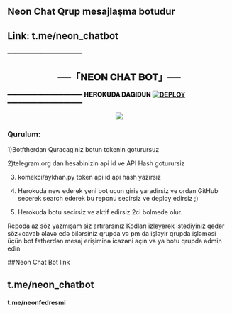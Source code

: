 ## Neon Chat Qrup mesajlaşma botudur
## Link: t.me/neon_chatbot
━━━━━━━━━━━━━━━━━━━━

<h2 align="center">
    ──「𝐍𝐄𝐎𝐍 𝐂𝐇𝐀𝐓 𝐁𝐎𝐓」──
</h2>

━━━━━━━━━━━━━━━━━━━━
<b> 𝐇𝐄𝐑𝐎𝐊𝐔𝐃𝐀 𝐃𝐀𝐆𝐈𝐃𝐔𝐍</b>
[![𝐃𝐄𝐏𝐋𝐎𝐘](https://www.herokucdn.com/deploy/button.svg)](https://heroku.com/deploy?template=https://github.com/Abbasxan/xbcchatbot.git)
━━━━━━━━━━━━━━━━━━━━

<p align="center">
  <img src="https://graph.org/file/15bafe51af19ed595d1b4.jpg">
</p>

### Qurulum:
1)Botftherdan Quracaginiz botun tokenin goturursuz

2)telegram.org dan hesabinizin api id ve API Hash goturursiz

3) komekci/aykhan.py token api id api hash yazırsız

4) Herokuda new ederek yeni bot ucun giris yaradirsiz ve ordan GitHub secerek search ederek bu reponu secirsiz ve deploy edirsiz ;)

5)  Herokuda botu secirsiz ve aktif edirsiz 2ci bolmede olur.


Repoda az söz yazmışam siz artırarsınız
Kodları izləyərək istədiyiniz qədər söz+cavab əlavə edə bilərsiniz
qrupda və pm da işləyir qrupda işləməsi üçün bot fatherdən mesaj erişiminə icazəni açın və ya botu qrupda admin edin



##Neon Chat Bot link
## t.me/neon_chatbot
#### t.me/neonfedresmi
